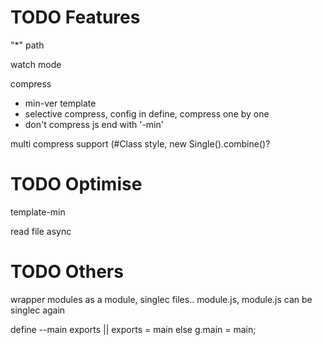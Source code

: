 TODO Features
=============

"*" path

watch mode

compress

  - min-ver template
  - selective compress, config in define, compress one by one
  - don't compress js end with '-min'


multi compress support (#Class style, new Single().combine()?



TODO Optimise
=============

template-min

read file async



TODO Others
===========

wrapper modules as a module, 
singlec files.. module.js, 
module.js can be singlec again

define --main <file>
exports || exports = main
else g.main = main;
